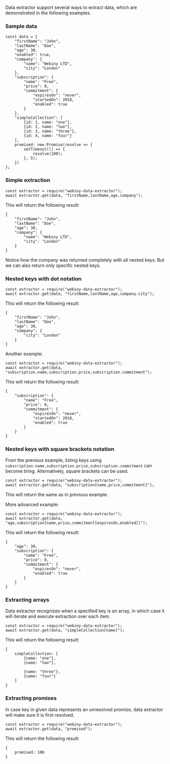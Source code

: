 Data extractor support several ways to extract data, which are demonstrated in the following examples.
      
### Sample data
```
const data = {
	"firstName": "John",
	"lastName": "Doe",
	"age": 30,
	"enabled": true,
	"company": {
		"name": "Webiny LTD",
		"city": "London"
	},
	"subscription": {
		"name": "Free",
		"price": 0,
		"commitment": {
			"expiresOn": "never",
			"startedOn": 2018,
			"enabled": true
		}
	},
	"simpleCollection": [
		{id: 1, name: "one"},
		{id: 2, name: "two"},
		{id: 3, name: "three"},
		{id: 4, name: "four"}
	],
	promised: new Promise(resolve => {
		setTimeout(() => {
			resolve(100);
		}, 5);
	})
};
```

### Simple extraction
```
const extractor = require("webiny-data-extractor");
await extractor.get(data, "firstName,lastName,age,company");
```

This will return the following result:

```
{
    "firstName": "John",
    "lastName": "Doe",
    "age": 30,
    "company": {
        "name": "Webiny LTD",
        "city": "London"
    }
}
```

Notice how the company was returned completely with all nested keys. But we can also return only specific nested keys.

### Nested keys with dot notation
```
const extractor = require("webiny-data-extractor");
await extractor.get(data, "firstName,lastName,age,company.city");
```

This will return the following result:

```
{
    "firstName": "John",
    "lastName": "Doe",
    "age": 30,
    "company": {
        "city": "London"
    }
}
```

Another example:
```
const extractor = require("webiny-data-extractor");
await extractor.get(data, "subscription.name,subscription.price,subscription.commitment");
```

This will return the following result:

```
{
    "subscription": {
        "name": "Free",
        "price": 0,
        "commitment": {
            "expiresOn": "never",
            "startedOn": 2018,
            "enabled": true
        }
    }
}
```


### Nested keys with square brackets notation
From the previous example, listing keys using `subscription.name,subscription.price,subscription.commitment` can become tiring. Alternatively,
square brackets can be used.

```
const extractor = require("webiny-data-extractor");
await extractor.get(data, "subscription[name,price,commitment]");
```

This will return the same as in previous example.

More advanced example:
```
const extractor = require("webiny-data-extractor");
await extractor.get(data, "age,subscription[name,price,commitment[expiresOn,enabled]]");
```

This will return the following result:
```
{
    "age": 30,
    "subscription": {
        "name": "Free",
        "price": 0,
        "commitment": {
            "expiresOn": "never",
            "enabled": true
        }
    }
}
```

### Extracting arrays
Data extractor recognizes when a specified key is an array, in which case it will iterate and execute extraction over each item.
```
const extractor = require("webiny-data-extractor");
await extractor.get(data, "simpleCollection[name]");
```
This will return the following result:
```
{
    simpleCollection: [
        {name: "one"},
        {name: "two"},
        
        {name: "three"},
        {name: "four"}
    ]
}
```

### Extracting promises
In case key in given data represents an unresolved promise, data extractor will make sure it is first resolved.
```
const extractor = require("webiny-data-extractor");
await extractor.get(data, "promised");
```
This will return the following result:
```
{
    promised: 100
}
```